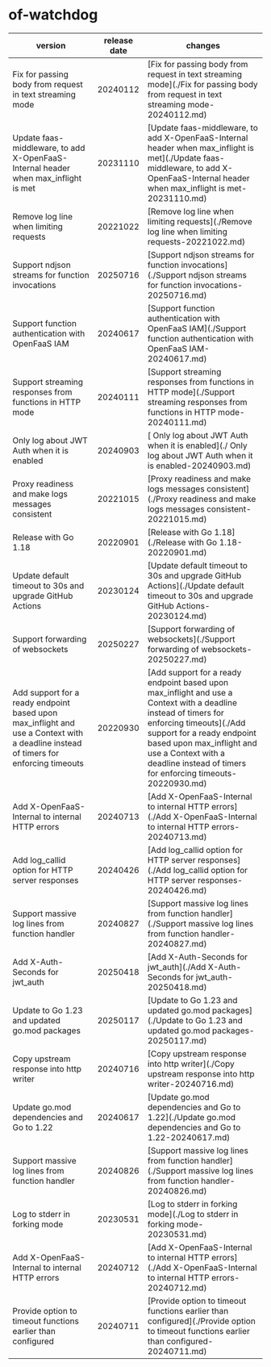 # of-watchdog	


|version|release date|changes|
|---|---|---|
|Fix for passing body from request in text streaming mode|20240112|[Fix for passing body from request in text streaming mode](./Fix for passing body from request in text streaming mode-20240112.md)|
|Update faas-middleware, to add X-OpenFaaS-Internal header when max_inflight is met|20231110|[Update faas-middleware, to add X-OpenFaaS-Internal header when max_inflight is met](./Update faas-middleware, to add X-OpenFaaS-Internal header when max_inflight is met-20231110.md)|
|Remove log line when limiting requests|20221022|[Remove log line when limiting requests](./Remove log line when limiting requests-20221022.md)|
|Support ndjson streams for function invocations|20250716|[Support ndjson streams for function invocations](./Support ndjson streams for function invocations-20250716.md)|
|Support function authentication with OpenFaaS IAM|20240617|[Support function authentication with OpenFaaS IAM](./Support function authentication with OpenFaaS IAM-20240617.md)|
|Support streaming responses from functions in HTTP mode|20240111|[Support streaming responses from functions in HTTP mode](./Support streaming responses from functions in HTTP mode-20240111.md)|
| Only log about JWT Auth when it is enabled|20240903|[ Only log about JWT Auth when it is enabled](./ Only log about JWT Auth when it is enabled-20240903.md)|
|Proxy readiness and make logs messages consistent|20221015|[Proxy readiness and make logs messages consistent](./Proxy readiness and make logs messages consistent-20221015.md)|
|Release with Go 1.18|20220901|[Release with Go 1.18](./Release with Go 1.18-20220901.md)|
|Update default timeout to 30s and upgrade GitHub Actions|20230124|[Update default timeout to 30s and upgrade GitHub Actions](./Update default timeout to 30s and upgrade GitHub Actions-20230124.md)|
|Support forwarding of websockets|20250227|[Support forwarding of websockets](./Support forwarding of websockets-20250227.md)|
|Add support for a ready endpoint based upon max_inflight and use a Context with a deadline instead of timers for enforcing timeouts|20220930|[Add support for a ready endpoint based upon max_inflight and use a Context with a deadline instead of timers for enforcing timeouts](./Add support for a ready endpoint based upon max_inflight and use a Context with a deadline instead of timers for enforcing timeouts-20220930.md)|
|Add X-OpenFaaS-Internal to internal HTTP errors|20240713|[Add X-OpenFaaS-Internal to internal HTTP errors](./Add X-OpenFaaS-Internal to internal HTTP errors-20240713.md)|
|Add log_callid option for HTTP server responses|20240426|[Add log_callid option for HTTP server responses](./Add log_callid option for HTTP server responses-20240426.md)|
|Support massive log lines from function handler|20240827|[Support massive log lines from function handler](./Support massive log lines from function handler-20240827.md)|
|Add X-Auth-Seconds for jwt_auth|20250418|[Add X-Auth-Seconds for jwt_auth](./Add X-Auth-Seconds for jwt_auth-20250418.md)|
|Update to Go 1.23 and updated go.mod packages|20250117|[Update to Go 1.23 and updated go.mod packages](./Update to Go 1.23 and updated go.mod packages-20250117.md)|
|Copy upstream response into http writer|20240716|[Copy upstream response into http writer](./Copy upstream response into http writer-20240716.md)|
|Update go.mod dependencies and Go to 1.22|20240617|[Update go.mod dependencies and Go to 1.22](./Update go.mod dependencies and Go to 1.22-20240617.md)|
|Support massive log lines from function handler|20240826|[Support massive log lines from function handler](./Support massive log lines from function handler-20240826.md)|
|Log to stderr in forking mode|20230531|[Log to stderr in forking mode](./Log to stderr in forking mode-20230531.md)|
|Add X-OpenFaaS-Internal to internal HTTP errors|20240712|[Add X-OpenFaaS-Internal to internal HTTP errors](./Add X-OpenFaaS-Internal to internal HTTP errors-20240712.md)|
|Provide option to timeout functions earlier than configured|20240711|[Provide option to timeout functions earlier than configured](./Provide option to timeout functions earlier than configured-20240711.md)|
